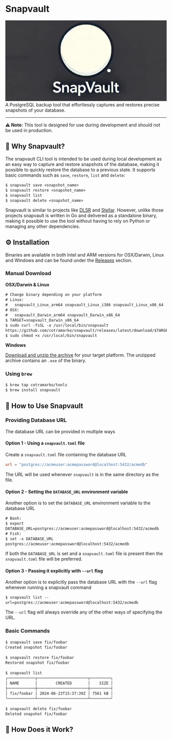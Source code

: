 # Snapvault 
![snapvault](snapvault.webp)
A PostgreSQL backup tool that effortlessly captures and restores precise snapshots of your database.
___
**⚠️ Note:** This tool is designed for use during development and should not be used in production.
## 📸 Why Snapvault?
The snapvault CLI tool is intended to be used during local development as an easy way to capture and restore snapshots of the database, making it possible to quickly restore the database to a previous state. It supports basic commands such as `save`, `restore`, `list` and `delete`:

```shell
$ snapvault save <snapshot_name> 
$ snapvault restore <snapshot_name>
$ snapvault list
$ snapvault delete <snapshot_name>
```

Snapvault is similar to projects like [DLSR](https://github.com/mixxorz/DSLR) and [Stellar](https://github.com/fastmonkeys/stellar). However, unlike those projects snapvault is written in Go and delivered as a standalone binary, making it possible to use the tool without having to rely on Python or managing any other dependencies. 

## ⚙️ Installation
Binaries are available in both Intel and ARM versions for OSX/Darwin, Linux and Windows and can be found under the [Releases](https://github.com/cotramarko/snapvault/releases) section.

### Manual Download

**OSX/Darwin & Linux**
```shell
# Change binary depending on your platform
# Linux: 
#   snapvault_Linux_arm64 snapvault_Linux_i386 snapvault_Linux_x86_64
# OSX:
#   snapvault_Darwin_arm64 snapvault_Darwin_x86_64
$ TARGET=snapvault_Darwin_x86_64
$ sudo curl -fsSL -o /usr/local/bin/snapvault https://github.com/cotramarko/snapvault/releases/latest/download/$TARGET
$ sudo chmod +x /usr/local/bin/snapvault
```

**Windows**

[Download and unzip the archive](https://github.com/cotramarko/snapvault/releases) for your target platform. The unzipped archive contains an `.exe` of the binary.  

### Using `brew`
```shell
$ brew tap cotramarko/tools
$ brew install snapvault
```

## 🔧 How to Use Snapvault

### Providing Database URL
The database URL can be provided in multiple ways

#### Option 1 - Using a `snapvault.toml` file
Create a `snapvault.toml` file containing the database URL 
```toml
url = "postgres://acmeuser:acmepassword@localhost:5432/acmedb"
```
The URL will be used whenever `snapvault` is in the same directory as the file.

#### Option 2 - Setting the `DATABASE_URL` environment variable
Another option is to set the `DATABASE_URL` environment variable to the database URL
```shell
# Bash:
$ export DATABASE_URL=postgres://acmeuser:acmepassword@localhost:5432/acmedb
# Fish:
$ set -x DATABASE_URL postgres://acmeuser:acmepassword@localhost:5432/acmedb
```
If both the `DATABASE_URL` is set and a `snapvault.toml` file is present then the `snapvault.toml` file will be preferred.   

#### Option 3 - Passing it explicitly with `--url` flag
Another option is to explicitly pass the database URL with the `--url` flag whenever running a snapvault command
```shell
$ snapvault list --url=postgres://acmeuser:acmepassword@localhost:5432/acmedb
```
The `--url` flag will always override any of the other ways of specifying the URL.

### Basic Commands
```shell
$ snapvault save fix/foobar
Created snapshot fix/foobar

$ snapvault restore fix/foobar
Restored snapshot fix/foobar

$ snapvault list
╭────────────┬──────────────────────┬─────────╮
│ NAME       │        CREATED       │    SIZE │
├────────────┼──────────────────────┼─────────┤
│ fix/foobar │ 2024-06-23T15:37:39Z │ 7561 kB │
╰────────────┴──────────────────────┴─────────╯

$ snapvault delete fix/foobar
Deleted snapshot fix/foobar
```

## 🔧 How Does it Work?

